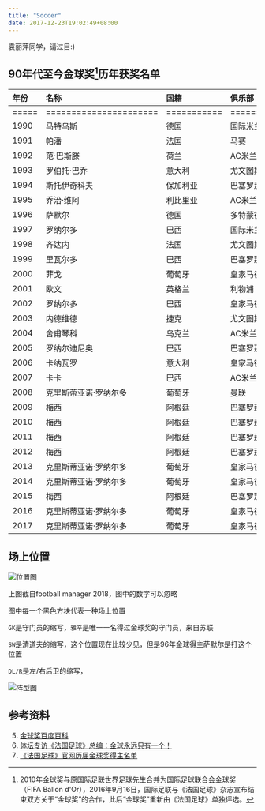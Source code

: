 ```yaml
---
title: "Soccer"
date: 2017-12-23T19:02:49+08:00
---
```


袁丽萍同学，请过目:)
## 90年代至今金球奖[^金球奖]历年获奖名单

| 年份 | 名称 | 国籍 | 俱乐部 | 场上位置 |
| :--- | :--- | :--- | :--- | :--- |
| ===== | ====================== | =========== | =========== | ========= |
| 1990 |	马特乌斯 | 德国 | 国际米兰 | 中场 |
| 1991 |	帕潘 | 法国 | 马赛 | 前锋 |
| 1992 |	范·巴斯滕 | 荷兰 | AC米兰 | 前锋 |
| 1993 |	罗伯托·巴乔 | 意大利 | 尤文图斯 | 前腰/前锋 |
| 1994 | 斯托伊奇科夫 | 保加利亚 | 巴塞罗那 | 前锋 |
| 1995 |	乔治·维阿 | 利比里亚 | AC米兰 | 前锋 |
| 1996 |	萨默尔 | 德国 | 多特蒙德 | 后卫 |
| 1997 |	罗纳尔多 | 巴西 | 国际米兰 | 前锋 |
| 1998 | 齐达内 | 法国 | 尤文图斯 | 前腰 |
| 1999 |	里瓦尔多 | 巴西 | 巴塞罗那 | 前腰/前锋 |
| 2000 |	菲戈 | 葡萄牙 | 皇家马德里 | 中场 |
| 2001 |	欧文 | 英格兰 | 利物浦 | 前锋 |
| 2002 | 罗纳尔多 | 巴西 | 皇家马德里 | 前锋 |
| 2003 |	内德维德 | 捷克 | 尤文图斯 | 中场 |
| 2004 |	舍甫琴科 | 乌克兰 | AC米兰 | 前锋 |
| 2005 |	罗纳尔迪尼奥 | 巴西 | 巴塞罗那 | 前腰/边锋 |
| 2006 | 卡纳瓦罗 | 意大利 | 皇家马德里 | 后卫 |
| 2007 |	卡卡 | 巴西 | AC米兰 | 中场 | 前腰 |
| 2008 |	克里斯蒂亚诺·罗纳尔多 | 葡萄牙 | 曼联 | 边锋 |
| 2009 |	梅西 | 阿根廷 | 巴塞罗那 | 前腰/边锋 |
| 2010 |	梅西 | 阿根廷 | 巴塞罗那 | 前腰/边锋 |
| 2011 |	梅西 | 阿根廷 | 巴塞罗那 | 前腰/边锋 |
| 2012 |	梅西 | 阿根廷 | 巴塞罗那 | 前腰/边锋 |
| 2013 |	克里斯蒂亚诺·罗纳尔多 | 葡萄牙 | 皇家马德里 | 边锋 |
| 2014 |	克里斯蒂亚诺·罗纳尔多 | 葡萄牙 | 皇家马德里 | 边锋 |
| 2015 |	梅西 | 阿根廷 | 巴塞罗那 | 前腰/边锋 |
| 2016 |	克里斯蒂亚诺·罗纳尔多 | 葡萄牙 | 皇家马德里 | 边锋 |
| 2017 |	克里斯蒂亚诺·罗纳尔多 | 葡萄牙 | 皇家马德里 | 边锋 |

[^金球奖]:2010年金球奖与原国际足联世界足球先生合并为国际足球联合会金球奖（FIFA Ballon d'Or），2016年9月16日，国际足联与《法国足球》杂志宣布结束双方关于“金球奖”的合作，此后“金球奖”重新由《法国足球》单独评选。

## 场上位置
![位置图](/img/soccer1.png)

上图截自football manager 2018，图中的数字可以忽略

图中每一个黑色方块代表一种场上位置

`GK`是守门员的缩写，`雅辛`是唯一一名得过金球奖的守门员，来自苏联

`SW`是清道夫的缩写，这个位置现在比较少见，但是96年金球得主萨默尔是打这个位置

`DL/R`是左/右后卫的缩写，


![阵型图](/img/soccer2.png)

## 参考资料
5. [金球奖百度百科](https://baike.baidu.com/item/%E9%87%91%E7%90%83%E5%A5%96/12010559)
5. [体坛专访《法国足球》总编：金球永远只有一个！](https://baike.baidu.com/redirect/026b6vzVFMAHysBeZoYZFLod9wq8H5b-EjenfwD-wJNYydRNXPmLFOGwSHBFiJlw5cmGb2Pljf33OPHIzMym0pliVHm7cI2WWdSaIeZCEUMzVpo1lelb9ctE3J25OPNr2MTXFzkxqXaxUfE9uKHa2q8)
5. [《法国足球》官网历届金球奖得主名单](https://baike.baidu.com/redirect/a42aYProDCgenCuMz7wJTTYvWSWTRGIflTzDvrFNiJniWUDJ_poUmq_NEEBj8jr70rZ9OYNJ6yS9tyiWKp-S_ZRDu97gNxr2WM6L0MoNcg)